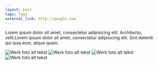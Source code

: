 ```yaml
---
layout: post
tags: Tags
external_link: http://google.com
---
```



Lorem ipsum dolor sit amet, consectetur adipisicing elit. Architecto, velit.Lorem ipsum dolor sit amet, consectetur adipisicing elit. Sint deleniti qui ipsa eum, atque quam.

![Werk foto alt tekst](//placeimg.com/900/500/nature)
![Werk foto alt tekst](//placeimg.com/900/500/tech)
![Werk foto alt tekst](//placeimg.com/900/500/nature)
![Werk foto alt tekst](//placeimg.com/900/500/tech)